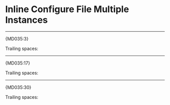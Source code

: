 # Inline Configure File Multiple Instances

***
{MD035:3}

Trailing spaces:    

<!-- markdownlint-configure-file
{
  "hr-style": {
    "style": "***"
  },
  "no-trailing-spaces": false
}
-->

***
{MD035:17}

Trailing spaces:    

<!-- markdownlint-configure-file
{
  "hr-style": {
    "style": "---"
  }
}
-->

***
{MD035:30}

Trailing spaces:    
